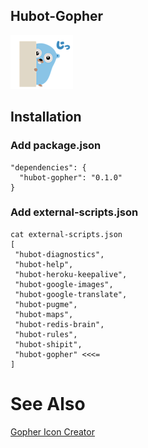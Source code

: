 Hubot-Gopher
----------------

![](https://raw.githubusercontent.com/deepriver/hubot-gopher/master/gopher_images/30.png)


## Installation

### Add package.json
```
"dependencies": {
  "hubot-gopher": "0.1.0"
}
```

### Add external-scripts.json

```
cat external-scripts.json
[
 "hubot-diagnostics",
 "hubot-help",
 "hubot-heroku-keepalive",
 "hubot-google-images",
 "hubot-google-translate",
 "hubot-pugme",
 "hubot-maps",
 "hubot-redis-brain",
 "hubot-rules",
 "hubot-shipit",
 "hubot-gopher" <<<=
]
```


See Also
=========

[Gopher Icon Creator](https://github.com/tenntenn/gopher-stickers)
